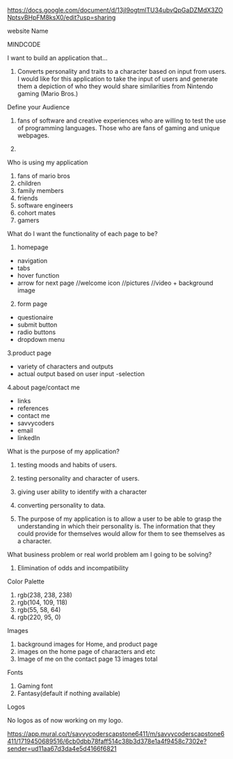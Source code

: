 https://docs.google.com/document/d/13jI9ogtmlTU34ubvQpGaDZMdX3ZONptsvBHpFM8ksX0/edit?usp=sharing

website Name

MINDCODE

I want to build an application that...
1. Converts personality and traits to a character based on input from users. I would like for this application to take the input of users and generate them a depiction of who they would share similarities from Nintendo gaming (Mario Bros.)

Define your Audience

1. fans of software and creative experiences who are willing to test the use of programming languages. Those who are fans of gaming and unique webpages.

1.

Who is using my application
1. fans of mario bros
2. children
3. family members
4. friends
5. software engineers
6. cohort mates
8. gamers

What do I want the functionality of each page to be?

1. homepage
- navigation
- tabs
- hover function
- arrow for next page
//welcome icon
//pictures
//video + background image

2. form page
- questionaire
- submit button
- radio buttons
- dropdown menu

3.product page
- variety of characters and outputs
- actual output based on user input
-selection

4.about page/contact me
 - links
 - references
 - contact me
 - savvycoders
 - email
- linkedIn

What is the purpose of my application?

1. testing moods and habits of users.
2. testing personality and character of users.
3. giving user ability to identify with a character
4. converting personality to data.

1. The purpose of my application is to allow a user to be able to grasp the understanding in which their personality is. The information that they could provide for themselves would allow for them to see themselves as a character.

What business problem or real world problem am I going to be solving?

1. Elimination of odds and incompatibility


Color Palette
1. rgb(238, 238, 238)
2. rgb(104, 109, 118)
3. rgb(55, 58, 64)
4. rgb(220, 95, 0)


Images

1. background images for Home, and product page
2. images on the home page of characters and etc
3. Image of me on the contact page
13 images total

Fonts
1. Gaming font
2. Fantasy(default if nothing available)


Logos

No logos as of now working on my logo.

https://app.mural.co/t/savvycoderscapstone6411/m/savvycoderscapstone6411/1719450689516/6cb0dbb78faff514c38b3d378e1a4f9458c7302e?sender=ud11aa67d3da4e5d4166f6821




